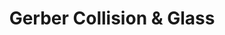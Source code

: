 ---
title: "Gerber Collision & Glass"
url: /tonawanda/gerber-collision-und-glass/
shop: Autowerkstatt
---